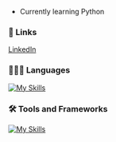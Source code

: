 - Currently learning Python 

### 🔗 Links
[LinkedIn](https://www.linkedin.com/in/nbkurian/)


### 👨🏼‍💻 Languages

[![My Skills](https://skillicons.dev/icons?i=py)](https://skillicons.dev)




### 🛠 Tools and Frameworks
[![My Skills](https://skillicons.dev/icons?i=vscode)](https://skillicons.dev)
